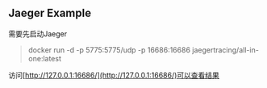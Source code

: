 ## Jaeger Example

需要先启动Jaeger
> docker run -d -p 5775:5775/udp -p 16686:16686 jaegertracing/all-in-one:latest

访问[http://127.0.0.1:16686/](http://127.0.0.1:16686/)可以查看结果